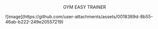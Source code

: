 <p align="center">
  GYM EASY TRAINER
</p>
![image](https://github.com/user-attachments/assets/0018389d-8b55-46ab-b222-249e20557219)
